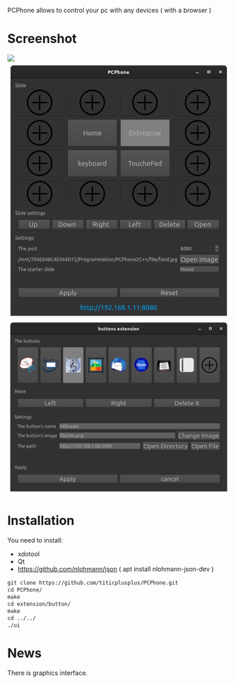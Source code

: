 PCPhone allows to control your pc with any devices ( with a browser )

# Screenshot
![](/screen/screen2.png)
![](/screen/screen3.png)
![](/screen/screen4.png)


# Installation

You need to install:

- xdotool
- Qt
- https://github.com/nlohmann/json	( apt install nlohmann-json-dev )

```
git clone https://github.com/titicplusplus/PCPhone.git
cd PCPhone/
make
cd extension/button/
make
cd ../../
./ui
```

# News

There is graphics interface.


